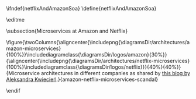 \ifndef{netflixAndAmazonSoa}
\define{netflixAndAmazonSoa}

\editme

\subsection{Microservices at Amazon and Netflix}

\figure{\twoColumns{\aligncenter{\includepng{\diagramsDir/architectures/amazon-microservices}{100%}}\includediagramclass{\diagramsDir/logos/amazon}{30%}}{\aligncenter{\includepng{\diagramsDir/architectures/netflix-microservices}{100%}\includediagramclass{\diagramsDir/logos/netflix}}}{40%}{40%}}{Microservice architectures in different companies as shared by [this blog by Aleksandra Kwiecień](https://www.cloudflight.io/en/blog/10-companies-that-implemented-the-microservice-architecture-and-paved-the-way-for-others/).}{amazon-netflix-microservices-scandal}

\endif
